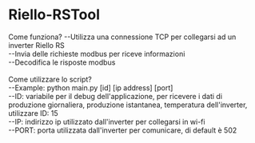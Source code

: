 # Riello-RSTool

Come funziona?
--Utilizza una connessione TCP per collegarsi ad un inverter Riello RS <br />
--Invia delle richieste modbus per riceve informazioni <br />
--Decodifica le risposte modbus <br />
<br />
Come utilizzare lo script? <br />
--Example: python main.py [id] [ip address] [port] <br />
--ID: variabile per il debug dell'applicazione, per ricevere i dati di produzione giornaliera, produzione istantanea, temperatura dell'inverter, utilizzare ID: 15 <br />
--IP: indirizzo ip utilizzato dall'inverter per collegarsi in wi-fi <br />
--PORT: porta utilizzata dall'inverter per comunicare, di default è 502 <br />
